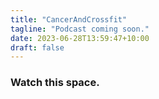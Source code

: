 ```yaml
---
title: "CancerAndCrossfit"
tagline: "Podcast coming soon."
date: 2023-06-28T13:59:47+10:00
draft: false
---
```


### Watch this space.

